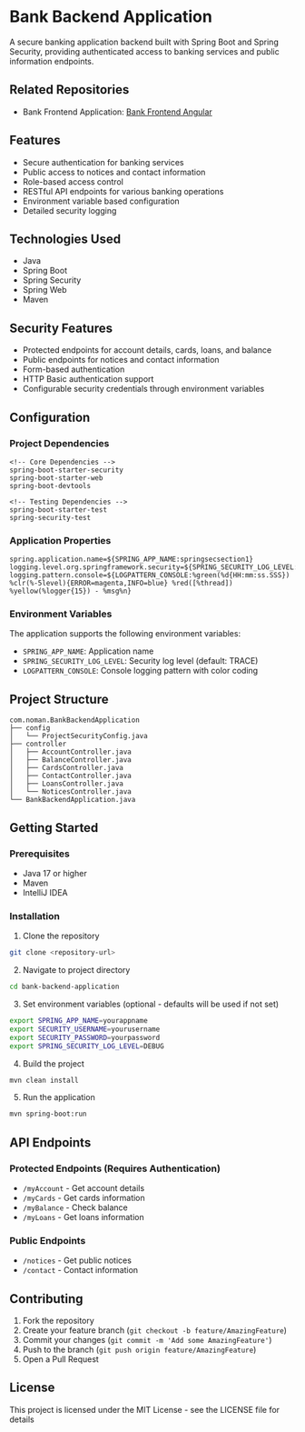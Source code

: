 # Bank Backend Application

A secure banking application backend built with Spring Boot and Spring Security, providing authenticated access to banking services and public information endpoints.


## Related Repositories

- Bank Frontend Application: [Bank Frontend Angular]()


## Features

- Secure authentication for banking services
- Public access to notices and contact information
- Role-based access control
- RESTful API endpoints for various banking operations
- Environment variable based configuration
- Detailed security logging

## Technologies Used

- Java
- Spring Boot
- Spring Security
- Spring Web
- Maven

## Security Features

- Protected endpoints for account details, cards, loans, and balance
- Public endpoints for notices and contact information
- Form-based authentication
- HTTP Basic authentication support
- Configurable security credentials through environment variables

## Configuration

### Project Dependencies
```
<!-- Core Dependencies -->
spring-boot-starter-security
spring-boot-starter-web
spring-boot-devtools

<!-- Testing Dependencies -->
spring-boot-starter-test
spring-security-test 
 ```

### Application Properties

```properties
spring.application.name=${SPRING_APP_NAME:springsecsection1}
logging.level.org.springframework.security=${SPRING_SECURITY_LOG_LEVEL:TRACE}
logging.pattern.console=${LOGPATTERN_CONSOLE:%green(%d{HH:mm:ss.SSS}) %clr(%-5level){ERROR=magenta,INFO=blue} %red([%thread]) %yellow(%logger{15}) - %msg%n}
```

### Environment Variables

The application supports the following environment variables:
- `SPRING_APP_NAME`: Application name 
- `SPRING_SECURITY_LOG_LEVEL`: Security log level (default: TRACE)
- `LOGPATTERN_CONSOLE`: Console logging pattern with color coding


## Project Structure

```
com.noman.BankBackendApplication
├── config
│   └── ProjectSecurityConfig.java
├── controller
│   ├── AccountController.java
│   ├── BalanceController.java
│   ├── CardsController.java
│   ├── ContactController.java
│   ├── LoansController.java
│   └── NoticesController.java
└── BankBackendApplication.java
```

## Getting Started

### Prerequisites

- Java 17 or higher
- Maven
- IntelliJ IDEA

### Installation

1. Clone the repository
```bash
git clone <repository-url>
```

2. Navigate to project directory
```bash
cd bank-backend-application
```

3. Set environment variables (optional - defaults will be used if not set)
```bash
export SPRING_APP_NAME=yourappname
export SECURITY_USERNAME=yourusername
export SECURITY_PASSWORD=yourpassword
export SPRING_SECURITY_LOG_LEVEL=DEBUG
```

4. Build the project
```bash
mvn clean install
```

5. Run the application
```bash
mvn spring-boot:run
```

## API Endpoints

### Protected Endpoints (Requires Authentication)
- `/myAccount` - Get account details
- `/myCards` - Get cards information
- `/myBalance` - Check balance
- `/myLoans` - Get loans information

### Public Endpoints
- `/notices` - Get public notices
- `/contact` - Contact information

## Contributing

1. Fork the repository
2. Create your feature branch (`git checkout -b feature/AmazingFeature`)
3. Commit your changes (`git commit -m 'Add some AmazingFeature'`)
4. Push to the branch (`git push origin feature/AmazingFeature`)
5. Open a Pull Request

## License

This project is licensed under the MIT License - see the LICENSE file for details